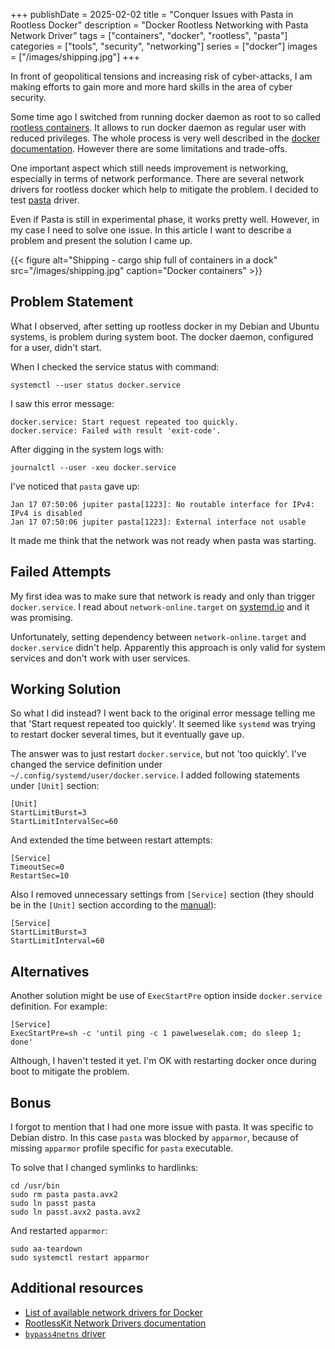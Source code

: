 +++
publishDate = 2025-02-02
title = "Conquer Issues with Pasta in Rootless Docker"
description = "Docker Rootless Networking with Pasta Network Driver"
tags = ["containers", "docker", "rootless", "pasta"]
categories = ["tools", "security", "networking"]
series = ["docker"]
images = ["/images/shipping.jpg"]
+++

In front of geopolitical tensions and increasing risk of cyber-attacks, I am making efforts to
gain more and more hard skills in the area of cyber security.

Some time ago I switched from running docker daemon as root to so called [rootless containers](https://github.com/rootless-containers/rootlesskit). It allows to run docker daemon as regular user with reduced privileges. The whole process is very well described in the [docker documentation](https://docs.docker.com/engine/security/rootless/). However there are some limitations and trade-offs.

One important aspect which still needs improvement is networking, especially in terms of network performance. There are several network drivers for rootless docker which help to mitigate the problem. I decided to test [pasta](https://passt.top/) driver.

Even if Pasta is still in experimental phase, it works pretty well. However, in my case I need to solve one issue. In this article I want to describe a problem and present the solution I came up. 

{{< figure alt="Shipping - cargo ship full of containers in a dock" src="/images/shipping.jpg" caption="Docker containers" >}}

## Problem Statement

What I observed, after setting up rootless docker in my Debian and Ubuntu systems, is problem during system boot. The docker daemon, configured for a user, didn't start.

When I checked the service status with command:
```shell
systemctl --user status docker.service
```

I saw this error message:
```
docker.service: Start request repeated too quickly.
docker.service: Failed with result 'exit-code'.
```

After digging in the system logs with:
```shell
journalctl --user -xeu docker.service
```

I've noticed that `pasta` gave up:
```
Jan 17 07:50:06 jupiter pasta[1223]: No routable interface for IPv4: IPv4 is disabled
Jan 17 07:50:06 jupiter pasta[1223]: External interface not usable
```

It made me think that the network was not ready when pasta was starting.

## Failed Attempts

My first idea was to make sure that network is ready and only than trigger `docker.service`. I read about `network-online.target` on [systemd.io](https://systemd.io/NETWORK_ONLINE/) and it was promising.

Unfortunately, setting dependency between `network-online.target` and `docker.service` didn't help. Apparently this approach is only valid for system services and don't work with user services.

## Working Solution

So what I did instead? I went back to the original error message telling me that 'Start request repeated too quickly'. It seemed like `systemd` was trying to restart docker several times, but it eventually gave up.

The answer was to just restart `docker.service`, but not 'too quickly'. I've changed the service definition under `~/.config/systemd/user/docker.service`. I added following statements under `[Unit]` section:
```
[Unit]
StartLimitBurst=3
StartLimitIntervalSec=60
```

And extended the time between restart attempts:
```
[Service]
TimeoutSec=0
RestartSec=10
```

Also I removed unnecessary settings from `[Service]` section (they should be in the `[Unit]` section according to the [manual](https://www.man7.org/linux/man-pages/man5/systemd.unit.5.html)):
```
[Service]
StartLimitBurst=3
StartLimitInterval=60
```

## Alternatives

Another solution might be use of `ExecStartPre` option inside `docker.service` definition. For example:
```
[Service]
ExecStartPre=sh -c 'until ping -c 1 pawelweselak.com; do sleep 1; done'
```

Although, I haven't tested it yet. I'm OK with restarting docker once during boot to mitigate the problem.

## Bonus

I forgot to mention that I had one more issue with pasta. It was specific to Debian distro. In this case `pasta` was blocked by `apparmor`, because of missing `apparmor` profile specific for `pasta` executable.

To solve that I changed symlinks to hardlinks:
```shell
cd /usr/bin
sudo rm pasta pasta.avx2
sudo ln passt pasta
sudo ln passt.avx2 pasta.avx2
```

And restarted `apparmor`:
```shell
sudo aa-teardown
sudo systemctl restart apparmor
```

## Additional resources
- [List of available network drivers for Docker](https://docs.docker.com/engine/security/rootless/#networking-errors)
- [RootlessKit Network Drivers documentation](https://github.com/rootless-containers/rootlesskit/blob/master/docs/network.md)
- [`bypass4netns` driver](https://github.com/rootless-containers/bypass4netns)